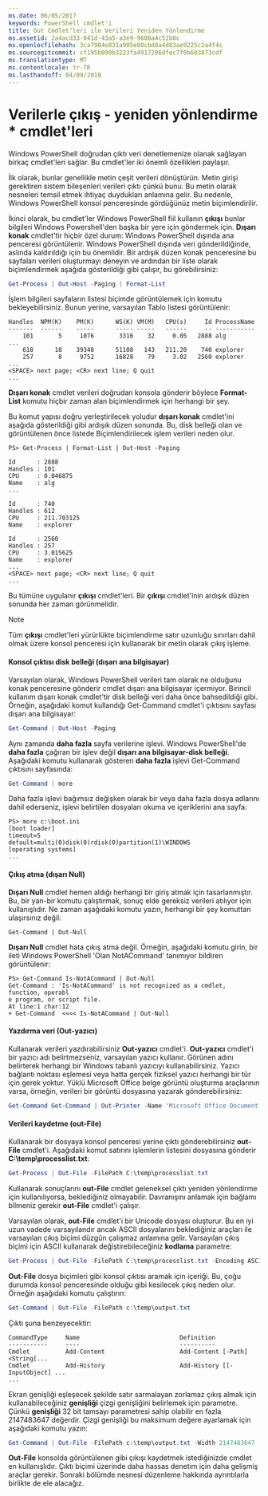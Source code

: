 ```yaml
---
ms.date: 06/05/2017
keywords: PowerShell cmdlet'i
title: Out Cmdlet’leri ile Verileri Yeniden Yönlendirme
ms.assetid: 2a4acd33-041d-43a5-a3e9-9608a4c52b0c
ms.openlocfilehash: 3ca7984e831a995e80cbd8a4d83ae9225c2a4f4c
ms.sourcegitcommit: cf195b090b3223fa4917206dfec7f0b603873cdf
ms.translationtype: MT
ms.contentlocale: tr-TR
ms.lasthandoff: 04/09/2018
---
```

# <a name="redirecting-data-with-out--cmdlets"></a>Verilerle çıkış - yeniden yönlendirme * cmdlet'leri

Windows PowerShell doğrudan çıktı veri denetlemenize olanak sağlayan birkaç cmdlet'leri sağlar. Bu cmdlet'ler iki önemli özellikleri paylaşır.

İlk olarak, bunlar genellikle metin çeşit verileri dönüştürün. Metin girişi gerektiren sistem bileşenleri verileri çıktı çünkü bunu. Bu metin olarak nesneleri temsil etmek ihtiyaç duydukları anlamına gelir. Bu nedenle, Windows PowerShell konsol penceresinde gördüğünüz metin biçimlendirilir.

İkinci olarak, bu cmdlet'ler Windows PowerShell fiil kullanın **çıkışı** bunlar bilgileri Windows Powershell'den başka bir yere için göndermek için. **Dışarı konak** cmdlet'tir hiçbir özel durum: Windows PowerShell dışında ana penceresi görüntülenir. Windows PowerShell dışında veri gönderildiğinde, aslında kaldırıldığı için bu önemlidir. Bir ardışık düzen konak penceresine bu sayfaları verileri oluşturmayı deneyin ve ardından bir liste olarak biçimlendirmek aşağıda gösterildiği gibi çalışır, bu görebilirsiniz:

```powershell
Get-Process | Out-Host -Paging | Format-List
```

İşlem bilgileri sayfaların listesi biçimde görüntülemek için komutu bekleyebilirsiniz. Bunun yerine, varsayılan Tablo listesi görüntülenir:

```output
Handles  NPM(K)    PM(K)      WS(K) VM(M)   CPU(s)     Id ProcessName
-------  ------    -----      ----- -----   ------     -- -----------
    101       5     1076       3316    32     0.05   2888 alg
...
    618      18    39348      51108   143   211.20    740 explorer
    257       8     9752      16828    79     3.02   2560 explorer
...
<SPACE> next page; <CR> next line; Q quit
...
```

**Dışarı konak** cmdlet verileri doğrudan konsola gönderir böylece **Format-List** komutu hiçbir zaman alan biçimlendirmek için herhangi bir şey.

Bu komut yapısı doğru yerleştirilecek yoludur **dışarı konak** cmdlet'ini aşağıda gösterildiği gibi ardışık düzen sonunda. Bu, disk belleği olan ve görüntülenen önce listede Biçimlendirilecek işlem verileri neden olur.

```
PS> Get-Process | Format-List | Out-Host -Paging

Id      : 2888
Handles : 101
CPU     : 0.046875
Name    : alg
...

Id      : 740
Handles : 612
CPU     : 211.703125
Name    : explorer

Id      : 2560
Handles : 257
CPU     : 3.015625
Name    : explorer
...
<SPACE> next page; <CR> next line; Q quit
...
```

Bu tümüne uygulanır **çıkışı** cmdlet'leri. Bir **çıkışı** cmdlet'inin ardışık düzen sonunda her zaman görünmelidir.

> [!NOTE]
> Tüm **çıkışı** cmdlet'leri yürürlükte biçimlendirme satır uzunluğu sınırları dahil olmak üzere konsol penceresi için kullanarak bir metin olarak çıkış işleme.

#### <a name="paging-console-output-out-host"></a>Konsol çıktısı disk belleği (dışarı ana bilgisayar)

Varsayılan olarak, Windows PowerShell verileri tam olarak ne olduğunu konak penceresine gönderir cmdlet dışarı ana bilgisayar içermiyor. Birincil kullanım dışarı konak cmdlet'tir disk belleği veri daha önce bahsedildiği gibi. Örneğin, aşağıdaki komut kullandığı Get-Command cmdlet'i çıktısını sayfası dışarı ana bilgisayar:

```powershell
Get-Command | Out-Host -Paging
```

Aynı zamanda **daha fazla** sayfa verilerine işlevi. Windows PowerShell'de **daha fazla** çağıran bir işlev değil **dışarı ana bilgisayar-disk belleği**. Aşağıdaki komutu kullanarak gösteren **daha fazla** işlevi Get-Command çıktısını sayfasında:

```powershell
Get-Command | more
```

Daha fazla işlevi bağımsız değişken olarak bir veya daha fazla dosya adlarını dahil ederseniz, işlevi belirtilen dosyaları okuma ve içeriklerini ana sayfa:

```
PS> more c:\boot.ini
[boot loader]
timeout=5
default=multi(0)disk(0)rdisk(0)partition(1)\WINDOWS
[operating systems]
...
```

#### <a name="discarding-output-out-null"></a>Çıkış atma (dışarı Null)

**Dışarı Null** cmdlet hemen aldığı herhangi bir giriş atmak için tasarlanmıştır. Bu, bir yan-bir komutu çalıştırmak, sonuç elde gereksiz verileri atılıyor için kullanışlıdır. Ne zaman aşağıdaki komutu yazın, herhangi bir şey komuttan ulaşırsınız değil:

```powreshell
Get-Command | Out-Null
```

**Dışarı Null** cmdlet hata çıkış atma değil. Örneğin, aşağıdaki komutu girin, bir ileti Windows PowerShell 'Olan NotACommand' tanımıyor bildiren görüntülenir:

```
PS> Get-Command Is-NotACommand | Out-Null
Get-Command : 'Is-NotACommand' is not recognized as a cmdlet, function, operabl
e program, or script file.
At line:1 char:12
+ Get-Command  <<<< Is-NotACommand | Out-Null
```

#### <a name="printing-data-out-printer"></a>Yazdırma veri (Out-yazıcı)

Kullanarak verileri yazdırabilirsiniz **Out-yazıcı** cmdlet'i. **Out-yazıcı** cmdlet'i bir yazıcı adı belirtmezseniz, varsayılan yazıcı kullanır. Görünen adını belirterek herhangi bir Windows tabanlı yazıcıyı kullanabilirsiniz. Yazıcı bağlantı noktası eşlemesi veya hatta gerçek fiziksel yazıcı herhangi bir tür için gerek yoktur. Yüklü Microsoft Office belge görüntü oluşturma araçlarının varsa, örneğin, verileri bir görüntü dosyasına yazarak gönderebilirsiniz:

```powershell
Get-Command Get-Command | Out-Printer -Name 'Microsoft Office Document Image Writer'
```

#### <a name="saving-data-out-file"></a>Verileri kaydetme (out-File)

Kullanarak bir dosyaya konsol penceresi yerine çıktı gönderebilirsiniz **out-File** cmdlet'i. Aşağıdaki komut satırını işlemlerin listesini dosyasına gönderir **C:\\temp\\processlist.txt**:

```powershell
Get-Process | Out-File -FilePath C:\temp\processlist.txt
```

Kullanarak sonuçlarını **out-File** cmdlet geleneksel çıktı yeniden yönlendirme için kullanılıyorsa, beklediğiniz olmayabilir. Davranışını anlamak için bağlamı bilmeniz gerekir **out-File** cmdlet'i çalışır.

Varsayılan olarak, **out-File** cmdlet'i bir Unicode dosyası oluşturur. Bu en iyi uzun vadede varsayılandır ancak ASCII dosyalarını beklediğiniz araçları ile varsayılan çıkış biçimi düzgün çalışmaz anlamına gelir. Varsayılan çıkış biçimi için ASCII kullanarak değiştirebileceğiniz **kodlama** parametre:

```powershell
Get-Process | Out-File -FilePath C:\temp\processlist.txt -Encoding ASCII
```

**Out-File** dosya biçimleri gibi konsol çıktısı aramak için içeriği. Bu, çoğu durumda konsol penceresinde olduğu gibi kesilecek çıkış neden olur. Örneğin aşağıdaki komutu çalıştırın:

```powershell
Get-Command | Out-File -FilePath c:\temp\output.txt
```

Çıktı şuna benzeyecektir:

```output
CommandType     Name                            Definition
-----------     ----                            ----------
Cmdlet          Add-Content                     Add-Content [-Path] <String[...
Cmdlet          Add-History                     Add-History [[-InputObject] ...
...
```

Ekran genişliği eşleşecek şekilde satır sarmalayan zorlamaz çıkış almak için kullanabileceğiniz **genişliği** çizgi genişliğini belirlemek için parametre. Çünkü **genişliği** 32 bit tamsayı parametresi sahip olabilir en fazla 2147483647 değerdir. Çizgi genişliği bu maksimum değere ayarlamak için aşağıdaki komutu yazın:

```powershell
Get-Command | Out-File -FilePath c:\temp\output.txt -Width 2147483647
```

**Out-File** konsolda görüntülenen gibi çıkışı kaydetmek istediğinizde cmdlet en kullanışlıdır. Çıktı biçimi üzerinde daha hassas denetim için daha gelişmiş araçlar gerekir. Sonraki bölümde nesnesi düzenleme hakkında ayrıntılarla birlikte de ele alacağız.